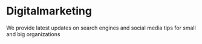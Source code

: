 # Digitalmarketing
We provide latest updates on search engines and social media tips for small and big organizations
